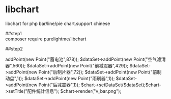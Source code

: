 # libchart
libchart for php bar/line/pie chart.support chinese

##step1  
composer require purelightme/libchart

##step2
<?php  

$chart = new VerticalBarChart(500, 250);  

$dataSet = new XYDataSet();  
$dataSet->addPoint(new Point("蓄电池",878));  
$dataSet->addPoint(new Point("空气滤清器",560));  
$dataSet->addPoint(new Point("前减震器",429));  
$dataSet->addPoint(new Point("后制片器",72));  
$dataSet->addPoint(new Point("前制动盘",1));  
$dataSet->addPoint(new Point("雨刷器",1));  
$dataSet->addPoint(new Point("后减震器",1));  

$chart->setDataSet($dataSet);$chart->setTitle("配件统计信息");  
$chart->render("v_bar.png");  
